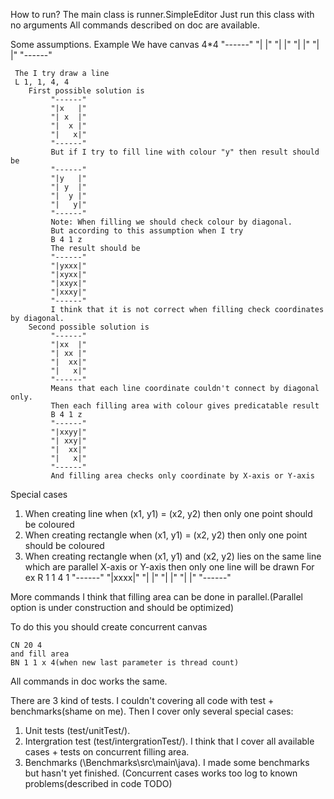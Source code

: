 How to run?
	The main class is runner.SimpleEditor
	Just run this class with no arguments
	All commands described on doc are available.

Some assumptions.
	Example
	We have canvas 4*4
	 "------"
	 "|    |"
	 "|    |"
	 "|    |"
	 "|    |"
	 "------"

	 The I try draw a line
	 L 1, 1, 4, 4
		First possible solution is
			 "------"
			 "|x   |"
			 "| x  |"
			 "|  x |"
			 "|   x|"
			 "------"
			 But if I try to fill line with colour "y" then result should be
			 "------"
			 "|y   |"
			 "| y  |"
			 "|  y |"
			 "|   y|"
			 "------"
			 Note: When filling we should check colour by diagonal.
			 But according to this assumption when I try
			 B 4 1 z
			 The result should be
			 "------"
			 "|yxxx|"
			 "|xyxx|"
			 "|xxyx|"
			 "|xxxy|"
			 "------"
			 I think that it is not correct when filling check coordinates by diagonal.
		Second possible solution is
			 "------"
			 "|xx  |"
			 "| xx |"
			 "|  xx|"
			 "|   x|"
			 "------"
			 Means that each line coordinate couldn't connect by diagonal only.
			 Then each filling area with colour gives predicatable result
			 B 4 1 z
			 "------"
			 "|xxyy|"
			 "| xxy|"
			 "|  xx|"
			 "|   x|"
			 "------"
			 And filling area checks only coordinate by X-axis or Y-axis

Special cases
  1. When creating line when (x1, y1) = (x2, y2) then only one point should be coloured
  2. When creating rectangle when (x1, y1) = (x2, y2) then only one point should be coloured
  3. When creating rectangle when (x1, y1) and (x2, y2) lies on the same line
     which are parallel X-axis or Y-axis then only one line will be drawn
	 For ex
	 R 1 1 4 1
	 "------"
	 "|xxxx|"
	 "|    |"
	 "|    |"
	 "|    |"
	 "------"

More commands
  I think that filling area can be done in parallel.(Parallel option is under construction and should be optimized)

  To do this you should create concurrent canvas

    CN 20 4
    and fill area
    BN 1 1 x 4(when new last parameter is thread count)

  All commands in doc works the same.


There are 3 kind of tests. I couldn't covering all code with test + benchmarks(shame on me). Then I cover only several special cases:
1. Unit tests (test/unitTest/).
2. Intergration test (test/intergrationTest/). I think that I cover all available cases + tests on concurrent filling area.
3. Benchmarks (\Benchmarks\src\main\java). I made some benchmarks but hasn't yet finished. (Concurrent cases works too log to known problems(described in code TODO)
